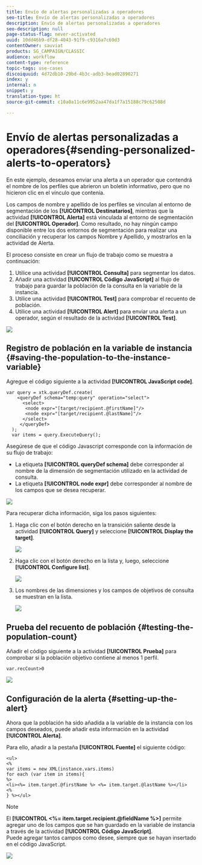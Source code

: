```yaml
---
title: Envío de alertas personalizadas a operadores
seo-title: Envío de alertas personalizadas a operadores
description: Envío de alertas personalizadas a operadores
seo-description: null
page-status-flag: never-activated
uuid: 10dd46b9-df28-4043-91f9-c9316a7c69d3
contentOwner: sauviat
products: SG_CAMPAIGN/CLASSIC
audience: workflow
content-type: reference
topic-tags: use-cases
discoiquuid: 4d72db10-29bd-4b3c-adb3-bead02890271
index: y
internal: n
snippet: y
translation-type: ht
source-git-commit: c10a0a11c6e9952aa47da1f7a15188c79c62508d

---
```



# Envío de alertas personalizadas a operadores{#sending-personalized-alerts-to-operators}

En este ejemplo, deseamos enviar una alerta a un operador que contendrá el nombre de los perfiles que abrieron un boletín informativo, pero que no hicieron clic en el vínculo que contenía.

Los campos de nombre y apellido de los perfiles se vinculan al entorno de segmentación de los **[!UICONTROL Destinatarios]**, mientras que la actividad **[!UICONTROL Alerta]** está vinculada al entorno de segmentación del **[!UICONTROL Operador]**. Como resultado, no hay ningún campo disponible entre los dos entornos de segmentación para realizar una conciliación y recuperar los campos Nombre y Apellido, y mostrarlos en la actividad de Alerta.

El proceso consiste en crear un flujo de trabajo como se muestra a continuación:

1. Utilice una actividad **[!UICONTROL Consulta]** para segmentar los datos.
1. Añadir una actividad **[!UICONTROL Código JavaScript]** al flujo de trabajo para guardar la población de la consulta en la variable de la instancia.
1. Utilice una actividad **[!UICONTROL Test]** para comprobar el recuento de población.
1. Utilice una actividad **[!UICONTROL Alert]** para enviar una alerta a un operador, según el resultado de la actividad **[!UICONTROL Test]**.

![](assets/uc_operator_1.png)

## Registro de población en la variable de instancia {#saving-the-population-to-the-instance-variable}

Agregue el código siguiente a la actividad **[!UICONTROL JavaScript code]**.

```
var query = xtk.queryDef.create(  
    <queryDef schema="temp:query" operation="select">  
      <select>  
       <node expr="[target/recipient.@firstName]"/>  
       <node expr="[target/recipient.@lastName]"/>  
      </select>  
     </queryDef>  
  );  
  var items = query.ExecuteQuery();
```

Asegúrese de que el código Javascript corresponde con la información de su flujo de trabajo:

* La etiqueta **[!UICONTROL queryDef schema]** debe corresponder al nombre de la dimensión de segmentación utilizado en la actividad de consulta.
* La etiqueta **[!UICONTROL node expr]** debe corresponder al nombre de los campos que se desea recuperar.

![](assets/uc_operator_3.png)

Para recuperar dicha información, siga los pasos siguientes:

1. Haga clic con el botón derecho en la transición saliente desde la actividad **[!UICONTROL Query]** y seleccione **[!UICONTROL Display the target]**.

   ![](assets/uc_operator_4.png)

1. Haga clic con el botón derecho en la lista y, luego, seleccione **[!UICONTROL Configure list]**.

   ![](assets/uc_operator_5.png)

1. Los nombres de las dimensiones y los campos de objetivos de consulta se muestran en la lista.

   ![](assets/uc_operator_6.png)

## Prueba del recuento de población {#testing-the-population-count}

Añadir el código siguiente a la actividad **[!UICONTROL Prueba]** para comprobar si la población objetivo contiene al menos 1 perfil.

```
var.recCount>0
```

![](assets/uc_operator_7.png)

## Configuración de la alerta {#setting-up-the-alert}

Ahora que la población ha sido añadida a la variable de la instancia con los campos deseados, puede añadir esta información en la actividad **[!UICONTROL Alerta]**.

Para ello, añadir a la pestaña **[!UICONTROL Fuente]** el siguiente código:

```
<ul>
<%
var items = new XML(instance.vars.items)
for each (var item in items){
%>
<li><%= item.target.@firstName %> <%= item.target.@lastName %></li>
<%
} %></ul>
```

>[!NOTE]
>
>El **[!UICONTROL &lt;%= item.target.recipient.@fieldName %>]** permite agregar uno de los campos que se han guardado en la variable de instancia a través de la actividad **[!UICONTROL Código JavaScript]**.\
>Puede agregar tantos campos como desee, siempre que se hayan insertado en el código JavaScript.

![](assets/uc_operator_8.png)

